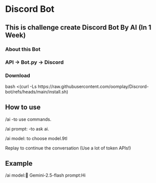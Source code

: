 # Discord Bot
<h2>This is challenge create Discord Bot By AI (In 1 Week)</h2>
<h3>About this Bot</h3>
<h3>API -> Bot.py -> Discord</h3>
<h3>Download</h3>
bash <(curl -Ls https://raw.githubusercontent.com/oomplay/Discrord-bot/refs/heads/main/install.sh)

<h2> How to use </h2>
<p>/ai -to use commands.</p>
<p>/ai prompt: -to ask ai.</p>
<p>/ai model: to choose model.9tl</p>
<p>Replay to continue the conversation (Use a lot of token APIs!)</p>
<h2>Example</h2>
<p>/ai model:💫 Gemini-2.5-flash prompt:Hi </p>
